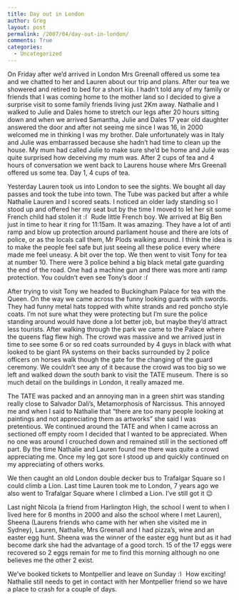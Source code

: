 ```yaml
---
title: Day out in London
author: Greg
layout: post
permalink: /2007/04/day-out-in-london/
comments: True
categories:
  - Uncategorized
---
```

On Friday after we&#8217;d arrived in London Mrs Greenall offered us some tea and we chatted to her and Lauren about our trip and plans. After our tea we showered and retired to bed for a short kip. I hadn&#8217;t told any of my family or friends that I was coming home to the mother land so I decided to give a surprise visit to some family friends living just 2Km away. Nathalie and I walked to Julie and Dales home to stretch our legs after 20 hours sitting down and when we arrived Samantha, Julie and Dales 17 year old daughter answered the door and after not seeing me since I was 16, in 2000 welcomed me in thinking I was my brother. Dale unfortunately was in Italy and Julie was embarrassed because she hadn&#8217;t had time to clean up the house. My mum had called Julie to make sure she&#8217;d be home and Julie was quite surprised how deceiving my mum was. After 2 cups of tea and 4 hours of conversation we went back to Laurens house where Mrs Greenall offered us some tea. Day 1, 4 cups of tea.

Yesterday Lauren took us into London to see the sights. We bought all day passes and took the tube into town. The Tube was packed but after a while Nathalie Lauren and I scored seats. I noticed an older lady standing so I stood up and offered her my seat but by the time I moved to let her sit some French child had stolen it <img src="http://gregology.net/wp-includes/images/smilies/frownie.png" alt=":(" class="wp-smiley" style="height: 1em; max-height: 1em;" /> Rude little French boy. We arrived at Big Ben just in time to hear it ring for 11:15am. It was amazing. They have a lot of anti ramp and blow up protection around parliament house and there are lots of police, or as the locals call them, Mr Plods walking around. I think the idea is to make the people feel safe but just seeing all these police every where made me feel uneasy. A bit over the top. We then went to visit Tony for tea at number 10. There were 3 police behind a big black metal gate guarding the end of the road. One had a machine gun and there was more anti ramp protection. You couldn&#8217;t even see Tony&#8217;s door <img src="http://gregology.net/wp-includes/images/smilies/frownie.png" alt=":(" class="wp-smiley" style="height: 1em; max-height: 1em;" />

After trying to visit Tony we headed to Buckingham Palace for tea with the Queen. On the way we came across the funny looking guards with swords. They had funny metal hats topped with white strands and red poncho style coats. I&#8217;m not sure what they were protecting but I&#8217;m sure the police standing around would have done a lot better job, but maybe they&#8217;d attract less tourists. After walking through the park we came to the Palace where the queens flag flew high. The crowd was massive and we arrived just in time to see some 6 or so red coats surrounded by 4 guys in black with what looked to be giant PA systems on their backs surrounded by 2 police officers on horses walk though the gate for the changing of the guard ceremony. We couldn&#8217;t see any of it because the crowd was too big so we left and walked down the south bank to visit the TATE museum. There is so much detail on the buildings in London, it really amazed me.

The TATE was packed and an annoying man in a green shirt was standing really close to Salvador Dali&#8217;s, Metamorphosis of Narcissus. This annoyed me and when I said to Nathalie that “there are too many people looking at paintings and not appreciating them as artworks” she said I was pretentious. We continued around the TATE and when I came across an sectioned off empty room I decided that I wanted to be appreciated. When no one was around I crouched down and remained still in the sectioned off part. By the time Nathalie and Lauren found me there was quite a crowd appreciating me. Once my leg got sore I stood up and quickly continued on my appreciating of others works.

We then caught an old London double decker bus to Trafalgar Square so I could climb a Lion. Last time Lauren took me to London, 7 years ago we also went to Trafalgar Square where I climbed a Lion. I&#8217;ve still got it 😉

Last night Nicola (a friend from Harlington High, the school I went to when I lived here for 6 months in 2000 and also the school where I met Lauren), Sheena (Laurens friends who came with her when she visited me in Sydney), Lauren, Nathalie, Mrs Greenall and I had pizza&#8217;s, wine and an easter egg hunt. Sheena was the winner of the easter egg hunt but as it had become dark she had the advantage of a good torch. 15 of the 17 eggs were recovered so 2 eggs remain for me to find this morning although no one believes me the other 2 exist.

We&#8217;ve booked tickets to Montpellier and leave on Sunday <img src="http://gregology.net/wp-includes/images/smilies/simple-smile.png" alt=":)" class="wp-smiley" style="height: 1em; max-height: 1em;" /> How exciting! Nathalie still needs to get in contact with her Montpellier friend so we have a place to crash for a couple of days.